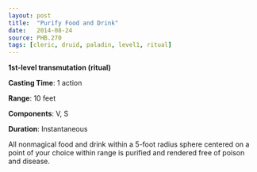 ```yaml
---
layout: post
title:  "Purify Food and Drink"
date:   2014-08-24
source: PHB.270
tags: [cleric, druid, paladin, level1, ritual]
---
```


**1st-level transmutation (ritual)**

**Casting Time**: 1 action

**Range**: 10 feet

**Components**: V, S

**Duration**: Instantaneous

All nonmagical food and drink within a 5-foot radius sphere centered on a point of your choice within range is purified and rendered free of poison and disease.
